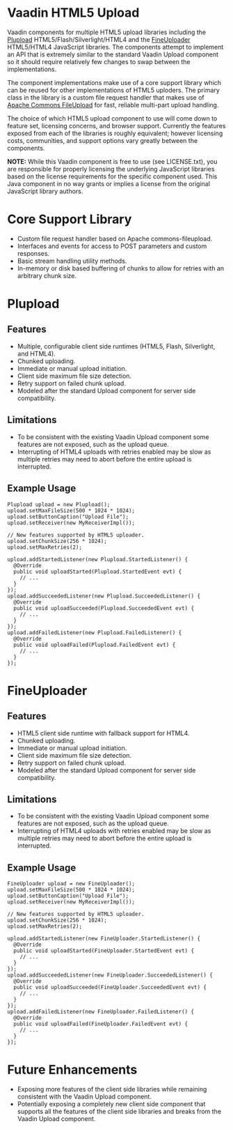 # Vaadin HTML5 Upload

Vaadin components for multiple HTML5 upload libraries including 
the [Plupload](http://www.plupload.com/) HTML5/Flash/Silverlight/HTML4 
and the [FineUploader](http://fineuploader.com) HTML5/HTML4 JavaScript 
libraries. The components attempt to implement an API that is extremely 
similar to the standard Vaadin Upload component so it should require 
relatively few changes to swap between the implementations.

The component implementations make use of a core support library which can be 
reused for other implementations of HTML5 uploders. The primary class in the 
library is a custom file request handler that makes use of 
[Apache Commons FileUpload](http://commons.apache.org/proper/commons-fileupload/) 
for fast, reliable multi-part upload handling.

The choice of which HTML5 upload component to use will come down to feature set, 
licensing concerns, and browser support. Currently the features exposed from 
each of the libraries is roughly equivalent; however licensing costs, 
communities, and support options vary greatly between the components.

**NOTE:** While this Vaadin component is free to use (see LICENSE.txt), you are 
responsible for properly licensing the underlying JavaScript libraries based on 
the license requirements for the specific component used. This Java component 
in no way grants or implies a license from the original JavaScript library 
authors.

# Core Support Library

* Custom file request handler based on Apache commons-fileupload.
* Interfaces and events for access to POST parameters and custom responses.
* Basic stream handling utility methods.
* In-memory or disk based buffering of chunks to allow for retries with an 
  arbitrary chunk size.

# Plupload

## Features
* Multiple, configurable client side runtimes (HTML5, Flash, Silverlight, and HTML4).
* Chunked uploading.
* Immediate or manual upload initiation.
* Client side maximum file size detection.
* Retry support on failed chunk upload.
* Modeled after the standard Upload component for server side compatibility.

## Limitations
* To be consistent with the existing Vaadin Upload component some 
  features are not exposed, such as the upload queue.
* Interrupting of HTML4 uploads with retries enabled may be slow as multiple 
  retries may need to abort before the entire upload is interrupted.

## Example Usage

    Plupload upload = new Plupload();
    upload.setMaxFileSize(500 * 1024 * 1024);
    upload.setButtonCaption("Upload File");
    upload.setReceiver(new MyReceiverImpl());

    // New features supported by HTML5 uploader.
    upload.setChunkSize(256 * 1024);    
    upload.setMaxRetries(2);
    
    upload.addStartedListener(new Plupload.StartedListener() {
      @Override
      public void uploadStarted(Plupload.StartedEvent evt) {
        // ...
      }
    });
    upload.addSucceededListener(new Plupload.SucceededListener() {
      @Override
      public void uploadSucceeded(Plupload.SucceededEvent evt) {
        // ...
      }
    });
    upload.addFailedListener(new Plupload.FailedListener() {
      @Override
      public void uploadFailed(Plupload.FailedEvent evt) {
        // ...
      }
    });

# FineUploader

## Features
* HTML5 client side runtime with fallback support for HTML4.
* Chunked uploading.
* Immediate or manual upload initiation.
* Client side maximum file size detection.
* Retry support on failed chunk upload.
* Modeled after the standard Upload component for server side compatibility.

## Limitations
* To be consistent with the existing Vaadin Upload component some 
  features are not exposed, such as the upload queue.
* Interrupting of HTML4 uploads with retries enabled may be slow as multiple 
  retries may need to abort before the entire upload is interrupted.

## Example Usage

    FineUploader upload = new FineUploader();
    upload.setMaxFileSize(500 * 1024 * 1024);
    upload.setButtonCaption("Upload File");
    upload.setReceiver(new MyReceiverImpl());

    // New features supported by HTML5 uploader.
    upload.setChunkSize(256 * 1024);    
    upload.setMaxRetries(2);
    
    upload.addStartedListener(new FineUploader.StartedListener() {
      @Override
      public void uploadStarted(FineUploader.StartedEvent evt) {
        // ...
      }
    });
    upload.addSucceededListener(new FineUploader.SucceededListener() {
      @Override
      public void uploadSucceeded(FineUploader.SucceededEvent evt) {
        // ...
      }
    });
    upload.addFailedListener(new FineUploader.FailedListener() {
      @Override
      public void uploadFailed(FineUploader.FailedEvent evt) {
        // ...
      }
    });

# Future Enhancements

* Exposing more features of the client side libraries while remaining 
  consistent with the Vaadin Upload component.
* Potentially exposing a completely new client side component that supports 
  all the features of the client side libraries and breaks from the Vaadin 
  Upload component.

